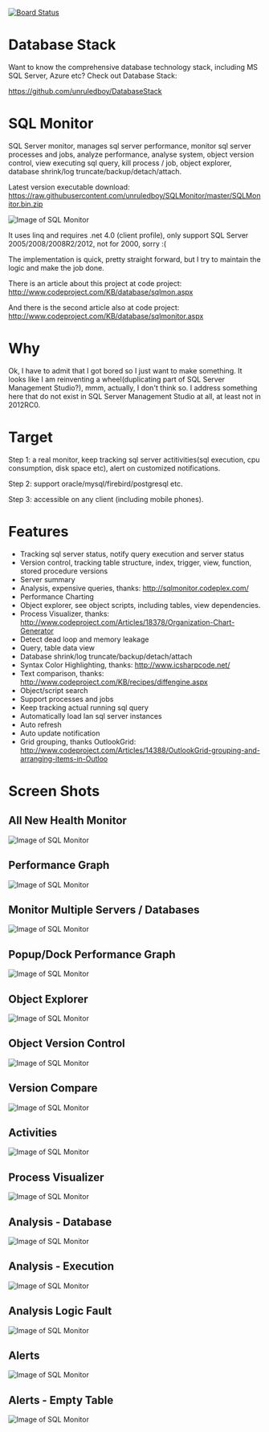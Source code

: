 [![Board Status](https://dev.azure.com/ying0216/c86cee2c-ec5d-4b12-8fac-09113b5593df/d2da295f-817b-4361-9849-ac745e0af471/_apis/work/boardbadge/5e480dc3-2e71-472a-a6b3-cc7ed1226b78)](https://dev.azure.com/ying0216/c86cee2c-ec5d-4b12-8fac-09113b5593df/_boards/board/t/d2da295f-817b-4361-9849-ac745e0af471/Microsoft.RequirementCategory)
# Database Stack
Want to know the comprehensive database technology stack, including MS SQL Server, Azure etc? Check out Database Stack:

https://github.com/unruledboy/DatabaseStack



# SQL Monitor
SQL Server monitor, manages sql server performance, monitor sql server processes and jobs, analyze performance, analyse system, object version control, view executing sql query, kill process / job, object explorer, database shrink/log truncate/backup/detach/attach.

Latest version executable download: https://raw.githubusercontent.com/unruledboy/SQLMonitor/master/SQLMonitor.bin.zip


![Image of SQL Monitor](https://raw.githubusercontent.com/unruledboy/SQLMonitor/master/images/1.png)




It uses linq and requires .net 4.0 (client profile), only support SQL Server 2005/2008/2008R2/2012, not for 2000, sorry :(

The implementation is quick, pretty straight forward, but I try to maintain the logic and make the job done.

There is an article about this project at code project: http://www.codeproject.com/KB/database/sqlmon.aspx

And there is the second article also at code project: http://www.codeproject.com/KB/database/sqlmonitor.aspx



# Why

Ok, I have to admit that I got bored so I just want to make something. It looks like I am reinventing a wheel(duplicating part of SQL Server Management Studio?), mmm, actually, I don't think so. I address something here that do not exist in SQL Server Management Studio at all, at least not in 2012RC0.

 

# Target

Step 1: a real monitor, keep tracking sql server actitivities(sql execution, cpu consumption, disk space etc), alert on customized notifications. 

Step 2: support oracle/mysql/firebird/postgresql etc.

Step 3: accessible on any client (including mobile phones).

 

# Features

* Tracking sql server status, notify query execution and server status
* Version control, tracking table structure, index, trigger, view, function, stored procedure versions
* Server summary
* Analysis, expensive queries, thanks: http://sqlmonitor.codeplex.com/
* Performance Charting
* Object explorer, see object scripts, including tables, view dependencies.
* Process Visualizer, thanks: http://www.codeproject.com/Articles/18378/Organization-Chart-Generator
* Detect dead loop and memory leakage
* Query, table data view
* Database shrink/log truncate/backup/detach/attach
* Syntax Color Highlighting, thanks: http://www.icsharpcode.net/
* Text comparison, thanks: http://www.codeproject.com/KB/recipes/diffengine.aspx
* Object/script search
* Support processes and jobs
* Keep tracking actual running sql query
* Automatically load lan sql server instances
* Auto refresh
* Auto update notification
* Grid grouping, thanks OutlookGrid: http://www.codeproject.com/Articles/14388/OutlookGrid-grouping-and-arranging-items-in-Outloo


# Screen Shots

 

## All New Health Monitor
![Image of SQL Monitor](https://raw.githubusercontent.com/unruledboy/SQLMonitor/master/images/1.png)


 

## Performance Graph
![Image of SQL Monitor](https://raw.githubusercontent.com/unruledboy/SQLMonitor/master/images/2.png)


 

## Monitor Multiple Servers / Databases
![Image of SQL Monitor](https://raw.githubusercontent.com/unruledboy/SQLMonitor/master/images/3.png)


## Popup/Dock Performance Graph
![Image of SQL Monitor](https://raw.githubusercontent.com/unruledboy/SQLMonitor/master/images/4.png)



## Object Explorer
![Image of SQL Monitor](https://raw.githubusercontent.com/unruledboy/SQLMonitor/master/images/5.png)


 

## Object Version Control
![Image of SQL Monitor](https://raw.githubusercontent.com/unruledboy/SQLMonitor/master/images/6.png)


 

## Version Compare
![Image of SQL Monitor](https://raw.githubusercontent.com/unruledboy/SQLMonitor/master/images/7.png)


 

## Activities
![Image of SQL Monitor](https://raw.githubusercontent.com/unruledboy/SQLMonitor/master/images/8.png)
 

 

## Process Visualizer
![Image of SQL Monitor](https://raw.githubusercontent.com/unruledboy/SQLMonitor/master/images/9.png)


## Analysis - Database
![Image of SQL Monitor](https://raw.githubusercontent.com/unruledboy/SQLMonitor/master/images/10.png)


## Analysis - Execution
![Image of SQL Monitor](https://raw.githubusercontent.com/unruledboy/SQLMonitor/master/images/11.png)


 

## Analysis Logic Fault
![Image of SQL Monitor](https://raw.githubusercontent.com/unruledboy/SQLMonitor/master/images/12.png)


 

## Alerts
![Image of SQL Monitor](https://raw.githubusercontent.com/unruledboy/SQLMonitor/master/images/13.png)


 

## Alerts - Empty Table
![Image of SQL Monitor](https://raw.githubusercontent.com/unruledboy/SQLMonitor/master/images/14.png)